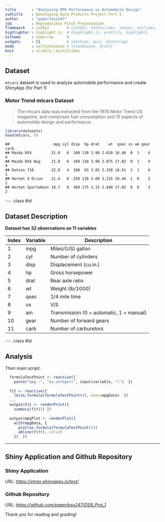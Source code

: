 ```yaml
---
title       : "Analyzing MPG Performance vs Automobile Design"
subtitle    : Developing Data Products Project Part 2
author      : "paperless247"
job         : Reproducible Pitch Presentation
framework   : io2012        # {io2012, html5slides, shower, dzslides, ...}
highlighter : highlight.js  # {highlight.js, prettify, highlight}
hitheme     : tomorrow      # 
widgets     : []            # {mathjax, quiz, bootstrap}
mode        : selfcontained # {standalone, draft}
knit        : slidify::knit2slides
---
```


## Dataset

`mtcars` dataset is used to analyze automobile performance and create ShinyApp (for Part 1)

### Motor Trend mtcars Dataset

> The mtcars data was extracted from the 1974 Motor Trend US magazine, and comprises fuel consumption and 10 aspects of automobile design and performance.


```r
library(datasets)
head(mtcars, 5)
```

```
##                    mpg cyl disp  hp drat    wt  qsec vs am gear carb
## Mazda RX4         21.0   6  160 110 3.90 2.620 16.46  0  1    4    4
## Mazda RX4 Wag     21.0   6  160 110 3.90 2.875 17.02  0  1    4    4
## Datsun 710        22.8   4  108  93 3.85 2.320 18.61  1  1    4    1
## Hornet 4 Drive    21.4   6  258 110 3.08 3.215 19.44  1  0    3    1
## Hornet Sportabout 18.7   8  360 175 3.15 3.440 17.02  0  0    3    2
```

--- .class #id 

## Dataset Description

**Dataset has 32 observations on 11 variables**

| Index | Variable | Description |
------- | ----- | ------ |
| 1 | mpg | Miles/(US) gallon |
| 2  | cyl | Number of cylinders |
| 3  | disp | Displacement (cu.in.) |
| 4  | hp | Gross horsepower |
| 5	| drat | Rear axle ratio |
| 6	| wt | Weight (lb/1000) |
| 7	| qsec | 1/4 mile time |
| 8	| vs | V/S |
| 9	| am | Transmission (0 = automatic, 1 = manual) |
| 10	| gear | Number of forward gears |
| 11	| carb | Number of carburetors |

--- .class #id 

## Analysis

Then main script:

```r
  formulaTextPoint <- reactive({
    paste("mpg ~", "as.integer(", input$variable, ")")  })
  
  fit <- reactive({
    lm(as.formula(formulaTextPoint()), data=mpgData)  })
  ...
  output$fit <- renderPrint({
    summary(fit()) })
  
  output$mpgPlot <- renderPlot({
    with(mpgData, {
      plot(as.formula(formulaTextPoint()))
      abline(fit(), col=2)
    })  })
```

---

## Shiny Application and Github Repository

### Shiny Application

URL: *https://etran.shinyapps.io/test/*

### Github Repository

URL: *https://github.com/paperless247/DS9_Proj_1*

Thank you for reading and grading!
